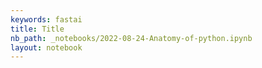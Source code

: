 ```yaml
---
keywords: fastai
title: Title
nb_path: _notebooks/2022-08-24-Anatomy-of-python.ipynb
layout: notebook
---
```


<!--
#################################################
### THIS FILE WAS AUTOGENERATED! DO NOT EDIT! ###
#################################################
# file to edit: _notebooks/2022-08-24-Anatomy-of-python.ipynb
-->

<div class="container" id="notebook-container">
        
</div>
 

